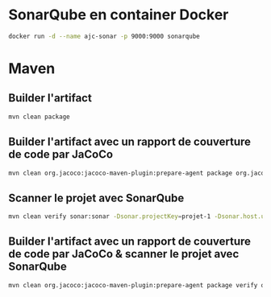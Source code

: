 # SonarQube en container Docker

```bash
docker run -d --name ajc-sonar -p 9000:9000 sonarqube
```

# Maven

## Builder l'artifact

```bash
mvn clean package
```

## Builder l'artifact avec un rapport de couverture de code par JaCoCo

```bash
mvn clean org.jacoco:jacoco-maven-plugin:prepare-agent package org.jacoco:jacoco-maven-plugin:report
```

## Scanner le projet avec SonarQube

```bash
mvn clean verify sonar:sonar -Dsonar.projectKey=projet-1 -Dsonar.host.url="http://localhost:9000" -Dsonar.token=<token> 
```

## Builder l'artifact avec un rapport de couverture de code par JaCoCo & scanner le projet avec SonarQube

```bash
mvn clean org.jacoco:jacoco-maven-plugin:prepare-agent package verify org.jacoco:jacoco-maven-plugin:report sonar:sonar -Dsonar.coverage.jacoco.xmlReportPaths=target/site/jacoco/jacoco.xml -Dsonar.projectKey=projet-1 -Dsonar.host.url="http://localhost:9000" -Dsonar.token=<token>
```
